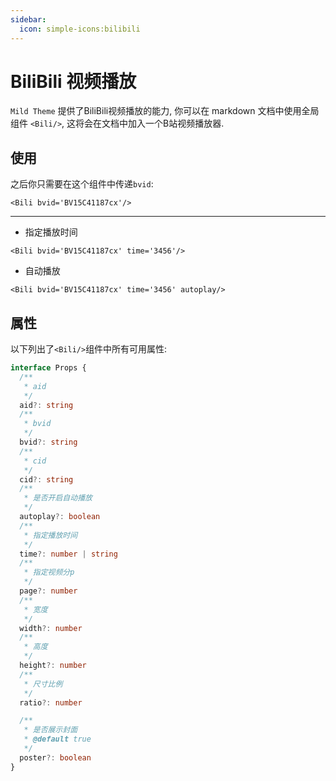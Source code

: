 ```yaml
---
sidebar:
  icon: simple-icons:bilibili
---
```


# BiliBili 视频播放

`Mild Theme` 提供了BiliBili视频播放的能力, 你可以在 markdown 文档中使用全局组件 `<Bili/>`, 这将会在文档中加入一个B站视频播放器.

## 使用

之后你只需要在这个组件中传递`bvid`:

```vue
<Bili bvid='BV15C41187cx'/>
```

 <Bili bvid='BV1oH4y1c7Kk'/>

---

- 指定播放时间

```vue
<Bili bvid='BV15C41187cx' time='3456'/>
```

<Bili bvid='BV15C41187cx' time='3456'/>

- 自动播放

```vue
<Bili bvid='BV15C41187cx' time='3456' autoplay/>
```

<Bili bvid='BV15C41187cx' time='3456' autoplay/>

## 属性

以下列出了`<Bili/>`组件中所有可用属性:

```ts
interface Props {
  /**
   * aid
   */
  aid?: string
  /**
   * bvid
   */
  bvid?: string
  /**
   * cid
   */
  cid?: string
  /**
   * 是否开启自动播放
   */
  autoplay?: boolean
  /**
   * 指定播放时间
   */
  time?: number | string
  /**
   * 指定视频分p
   */
  page?: number
  /**
   * 宽度
   */
  width?: number
  /**
   * 高度
   */
  height?: number
  /**
   * 尺寸比例
   */
  ratio?: number

  /**
   * 是否展示封面
   * @default true
   */
  poster?: boolean
}
```
